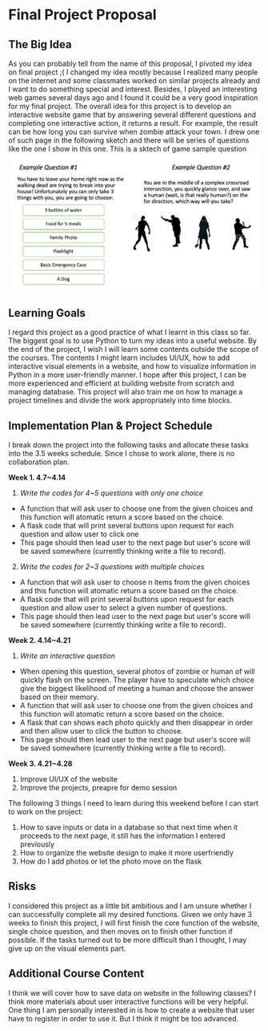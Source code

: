 # Final Project Proposal

## The Big Idea

As you can probably tell from the name of this proposal, I pivoted my idea on final project ;( I changed my idea mostly because I realized many people on the internet and some classmates worked on similar projects already and I want to do something special and interest. Besides, I played an interesting web games several days ago and I found it could be a very good inspiration for my final project. 
The overall idea for this project is to develop an interactive website game that by answering several different questions and completing one interactive action, it returns a result. For example, the result can be how long you can survive when zombie attack your town.
I drew one of such page in the following sketch and there will be series of questions like the one I show in this one.
This is a sktech of game sample question
![This is a sketch of the game interface](https://github.com/Helenbzbz/Team-Project/blob/main/Game_sketch.png)

## Learning Goals

I regard this project as a good practice of what I learnt in this class so far. 
The biggest goal is to use Python to turn my ideas into a useful website. 
By the end of the project, I wish I will learn some contents outside the scope of the courses. 
The contents I might learn includes UI/UX, how to add interactive visual elements in a website, and how to visualize information in Python in a more user-friendly manner. 
I hope after this project, I can be more experienced and efficient at building website from scratch and managing database.
This project will also train me on how to manage a project timelines and divide the work appropriately into time blocks.

## Implementation Plan & Project Schedule

I break down the project into the following tasks and allocate these tasks into the 3.5 weeks schedule.
Since I chose to work alone, there is no collaboration plan.

**Week 1. 4.7~4.14**
1. *Write the codes for 4~5 questions with only one choice*
- A function that will ask user to choose one from the given choices and this function will atomatic return a score based on the choice.
- A flask code that will print several buttons upon request for each question and allow user to click one
- This page should then lead user to the next page but user's score will be saved somewhere (currently thinking write a file to record).
2. *Write the codes for 2~3 questions with multiple choices* 
- A function that will ask user to choose n items from the given choices and this function will atomatic return a score based on the choice.
- A flask code that will print several buttons upon request for each question and allow user to select a given number of questions.
- This page should then lead user to the next page but user's score will be saved somewhere (currently thinking write a file to record).

**Week 2. 4.14~4.21**
1. *Write an interactive question*
- When opening this question, several photos of zombie or human of will quickly flash on the screen. The player have to speculate which choice give the biggest likelihood of meeting a human and choose the answer based on their memory.
- A function that will ask user to choose one from the given choices and this function will atomatic return a score based on the choice.
- A flask that can shows each photo quickly and then disappear in order and then allow user to click the button to choose.
- This page should then lead user to the next page but user's score will be saved somewhere (currently thinking write a file to record).

**Week 3. 4.21~4.28**
1. Improve UI/UX of the website
2. Improve the projects, preapre for demo session

The following 3 things I need to learn during this weekend before I can start to work on the project:
1. How to save inputs or data in a database so that next time when it proceeds to the next page, it still has the information I entered previously
2. How to organize the website design to make it more userfriendly
3. How do I add photos or let the photo move on the flask

## Risks

I considered this project as a little bit ambitious and I am unsure whether I can successfully complete all my desired functions. 
Given we only have 3 weeks to finish this project, I will first finish the core function of the website, single choice question, and then moves on to finish other function if possible.
If the tasks turned out to be more difficult than I thought, I may give up on the visual elements part.

## Additional Course Content

I think we will cover how to save data on website in the following classes? I think more materials about user interactive functions will be very helpful.
One thing I am personally interested in is how to create a website that user have to register in order to use it. But I think it might be too advanced. 

